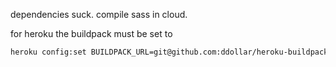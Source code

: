 
dependencies suck. compile sass in cloud.

for heroku the buildpack must be set to

```bash
heroku config:set BUILDPACK_URL=git@github.com:ddollar/heroku-buildpack-multi.git
```
